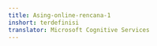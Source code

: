 ```yaml
---
title: Asing-online-rencana-1
inshort: terdefinisi
translator: Microsoft Cognitive Services
---
```




